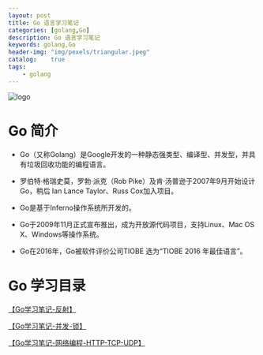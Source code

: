 ```yaml
---
layout: post
title: Go 语言学习笔记
categories: [golang,Go]
description: Go 语言学习笔记
keywords: golang,Go
header-img: "img/pexels/triangular.jpeg"
catalog:    true
tags:
    - golang
---
```



![logo][1]

# Go 简介

* Go（又称Golang）是Google开发的一种静态强类型、编译型、并发型，并具有垃圾回收功能的编程语言。

* 罗伯特·格瑞史莫，罗勃·派克（Rob Pike）及肯·汤普逊于2007年9月开始设计Go，稍后 Ian Lance Taylor、Russ Cox加入项目。

* Go是基于Inferno操作系统所开发的。

* Go于2009年11月正式宣布推出，成为开放源代码项目，支持Linux、Mac OS X、Windows等操作系统。

* Go在2016年，Go被软件评价公司TIOBE 选为“TIOBE 2016 年最佳语言”。


# Go 学习目录

[ 【Go学习笔记-反射】](https://jicki.me/golang/go/2000/01/01/golang-study-note-5 "Go 学习第五天")

[ 【Go学习笔记-并发-锁】](https://jicki.me/golang/go/2000/01/01/golang-study-note-6 "Go 学习第六天")

[ 【Go学习笔记-网络编程-HTTP-TCP-UDP】](https://jicki.me/golang/go/2000/01/01/golang-study-note-7 "Go 学习第七天")

  [1]: http://jicki.me/img/posts/golang/logo.jpg
